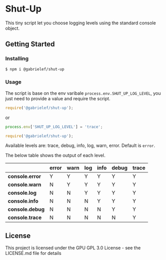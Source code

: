 # Shut-Up

This tiny script let you choose logging levels using the standard console object.


## Getting Started

### Installing

```bash
$ npm i @gabrielef/shut-up
```

### Usage
The script is base on the env varibale `process.env.SHUT_UP_LOG_LEVEL`, you just need to provide a value and require the script.

```js
require('@gabrielef/shut-up');
```
or

```js
process.env['SHUT_UP_LOG_LEVEL'] = 'trace';

require('@gabrielef/shut-up');
```

Available levels are: trace, debug, info, log, warn, error. Default is `error`.

The below table shows the output of each level.

|                   | **error** | **warn** | **log** | **info** | **debug** | **trace** |
|-------------------|-----------|----------|---------|----------|-----------|-----------|
| **console.error** |     Y     |     Y    |    Y    |     Y    |     Y     |     Y     |
| **console.warn**  |     N     |     Y    |    Y    |     Y    |     Y     |     Y     |
| **console.log**   |     N     |     N    |    Y    |     Y    |     Y     |     Y     |
| **console.info**  |     N     |     N    |    N    |     Y    |     Y     |     Y     |
| **console.debug** |     N     |     N    |    N    |     N    |     Y     |     Y     |
| **console.trace** |     N     |     N    |    N    |     N    |     N     |     Y     |

## License

This project is licensed under the GPU GPL 3.0 License - see the LICENSE.md file for details